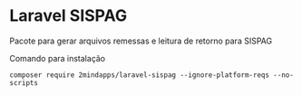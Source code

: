 # Laravel SISPAG
Pacote para gerar arquivos remessas e leitura de retorno para SISPAG




Comando para instalação

`composer require 2mindapps/laravel-sispag --ignore-platform-reqs --no-scripts`
